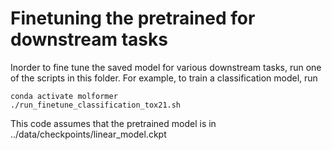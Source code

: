 # Finetuning the pretrained for downstream tasks

Inorder to fine tune the saved model for various downstream tasks, run one of the scripts in this folder. For example, to train a classification model, run

```
conda activate molformer
./run_finetune_classification_tox21.sh
```

This code assumes that the pretrained model is in ../data/checkpoints/linear_model.ckpt

